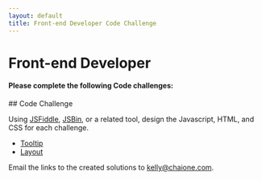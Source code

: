 ```yaml
---
layout: default
title: Front-end Developer Code Challenge
---
```


# Front-end Developer

#### Please complete the following Code challenges:

<div class="challenge" markdown="1">
## Code Challenge

Using [JSFiddle](http://jsfiddle.net/), [JSBin](http://jsbin.com/), or a related tool, design the Javascript, HTML, and CSS for each challenge.

- [Tooltip](/challenges/tooltip.html)
- [Layout](/challenges/layout.html)
</div>

Email the links to the created solutions to [kelly@chaione.com](mailto://kelly@chaione.com).